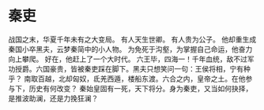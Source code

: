 # 秦吏

战国之末，华夏千年未有之大变局。
有人天生世卿。
有人贵为公子。
他却重生成秦国小卒黑夫，云梦秦简中的小人物。
为免死于沟壑，为掌握自己命运，他奋力向上攀爬。
好在，他赶上了一个大时代。
六王毕，四海一！千年血统，敌不过军功授爵。六国豪贵，皆被秦吏踩在脚下。黑夫只想笑问一句：王侯将相，宁有种乎？
南取百越，北却匈奴，氐羌西遁，楼船东渡。六合之内，皇帝之土。在他参与下，历史有何改变？
秦始皇固有一死，天下将分。身为秦吏，又当如何抉择，是推波助澜，还是力挽狂澜？
